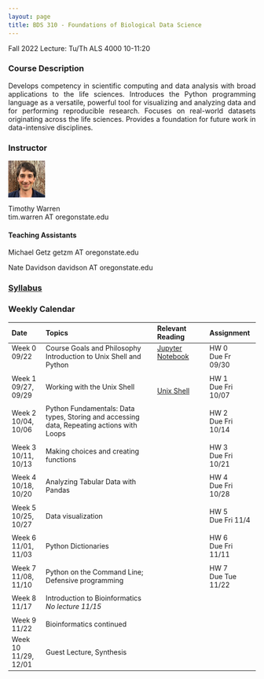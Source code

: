 ```yaml
---
layout: page
title: BDS 310 - Foundations of Biological Data Science
---
```


Fall 2022
Lecture: Tu/Th ALS 4000 10-11:20


### Course Description
 <!---
  will replace this image
 <img src="./assets/images/covidtrace_color_rev-01.png" width="390" height="270" align='right'/> 
-->
 <div style="text-align: justify"> 
 Develops competency in scientific computing and data analysis with broad applications to the life sciences. Introduces the Python programming language as a versatile, powerful tool for visualizing and analyzing data and for performing reproducible research. Focuses on real-world datasets originating across the life sciences. Provides a foundation for future work in data-intensive disciplines.

</div>   

### Instructor
<img src="./assets/images/twheadshot_square.jpg" width="75" height="75" align='center'/>      

Timothy Warren  
tim.warren AT oregonstate.edu         

#### Teaching Assistants
Michael Getz
getzm AT oregonstate.edu

Nate Davidson
davidson AT oregonstate.edu

### [Syllabus](./syllabus.md) 


### Weekly Calendar  

|Date                                  | Topics                             |  Relevant Reading                     | Assignment                                 |
|:-----------------------------        |:--------------------------------- |:------------------------------------  |:----------------------                      |
| Week 0 <br />09/22&nbsp; &nbsp; &nbsp;&nbsp;&nbsp;| Course Goals and Philosophy <br />Introduction to Unix Shell and Python &nbsp; &nbsp; &nbsp;| [Jupyter Notebook](https://www.e-education.psu.edu/geog489/node/2204)&nbsp; &nbsp; &nbsp;&nbsp; &nbsp;&nbsp; &nbsp;  &nbsp; &nbsp;  | HW 0 <br/> Due Fr 09/30 &nbsp; &nbsp; |
|        |                |         |            |
| Week 1 <br /> 09/27, 09/29    | Working with the Unix Shell  | <br>[Unix Shell](https://swcarpentry.github.io/shell-novice/)    | HW 1 <br/> Due Fri 10/07  |
|     |    |     |      |
| Week 2 <br /> 10/04, 10/06    | Python Fundamentals: Data types, Storing and accessing data, Repeating actions with Loops   |                                           | HW 2 <br/> Due Fri 10/14|
|     |    |     |      |
| Week 3 <br /> 10/11, 10/13    |Making choices and creating functions |     | HW 3 <br/> Due Fri 10/21|
|     |    |     |      |
| Week 4 <br /> 10/18, 10/20    | Analyzing Tabular Data with Pandas |    | HW 4 <br/> Due Fri 10/28 |
|     |    |     |      |
|  Week 5 <br /> 10/25, 10/27   | Data visualization |  | HW 5 <br/> Due Fri 11/4 |
|     |    |     |      |
| Week 6 <br /> 11/01, 11/03    | Python Dictionaries  |        | HW 6 <br/> Due Fri 11/11 |
|     |    |     |      |
| Week 7 <br /> 11/08, 11/10    |Python on the Command Line; Defensive programming   |           | HW 7<br/> Due Tue 11/22 |
|     |    |     |      |
| Week 8 <br /> 11/17  | Introduction to Bioinformatics *No lecture 11/15*|                                                |   |
|     |    |     |      |
| Week 9 <br /> 11/22   |Bioinformatics continued|  | | HW 8 <br/> Due 12/2 |
| Week 10 <br /> 11/29, 12/01   | Guest Lecture, Synthesis  |                         | |


